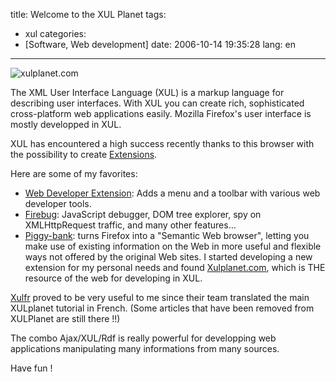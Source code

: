 title: Welcome to the XUL Planet
tags:
- xul
categories:
- [Software, Web development]
date: 2006-10-14 19:35:28
lang: en
---

![xulplanet.com](http://xulplanet.com/images/xulplanet.png)

The XML User Interface Language (XUL) is a markup language for describing user interfaces. With XUL you can create rich, sophisticated cross-platform web applications easily. Mozilla Firefox's user interface is mostly developped in XUL.

XUL has encountered a high success recently thanks to this browser with the possibility to create [Extensions](https://addons.mozilla.org/).

Here are some of my favorites:

*   [Web Developer Extension](https://addons.mozilla.org/firefox/60/): Adds a menu and a toolbar with various web developer tools.
*   [Firebug](https://addons.mozilla.org/firefox/1843/): JavaScript debugger, DOM tree explorer, spy on XMLHttpRequest traffic, and many other features...
*   [Piggy-bank](http://simile.mit.edu/piggy-bank/): turns Firefox into a "Semantic Web browser", letting you make use of existing information on the Web in more useful and flexible ways not offered by the original Web sites.
I started developing a new extension for my personal needs and found [Xulplanet.com](http://xulplanet.com), which is THE resource of the web for developing in XUL.

[Xulfr](http://xulfr.org/) proved to be very useful to me since their team translated the main XULplanet tutorial in French.
(Some articles that have been removed from XULPlanet are still there !!)

The combo Ajax/XUL/Rdf is really powerful for developping web applications manipulating many informations from many sources.

Have fun !